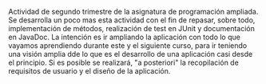 Actividad de segundo trimestre de la asignatura de programación ampliada.
Se desarrolla un poco mas esta actividad con el fin de repasar, sobre todo, implementación de métodos, realización de test en JUnit y documentación en JavaDoc.
La intención es ir ampliando la aplicación con todo lo que vayamos aprendiendo durante este y el siguiente curso, para ir teniendo una visión amplia dde lo que es el desarrollo de una aplicación casi desde el principio.
Si es posible se realizará, "a posteriori" la recopilación de requisitos de usuario y el diseño de la aplicación.
